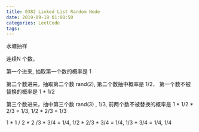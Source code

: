 ```yaml
---
title: 0382 Linked List Random Node
date: 2019-09-18 01:08:50
categories: LeetCode
tags:
---
```


水塘抽样


连续N 个数，

第一个进来, 抽取第一个数的概率是 1

第二个数进来，抽取第二个数 rand(2), 第二个数抽中概率是 1/2， 第一个数不被替换的概率是 1 * 1/2

第三个数进来，抽中第三个数 rand(3) , 1/3, 前两个数不被替换的概率是 1 * 1/2 * 2/3 = 1/3, 1/2 * 2/3  = 1/3  

1 * 1 / 2 * 2 /3 * 3/4 = 1/4, 1/2 * 2/3 * 3/4 = 1/4, 1/3 * 3/4 = 1/4, 1/4
